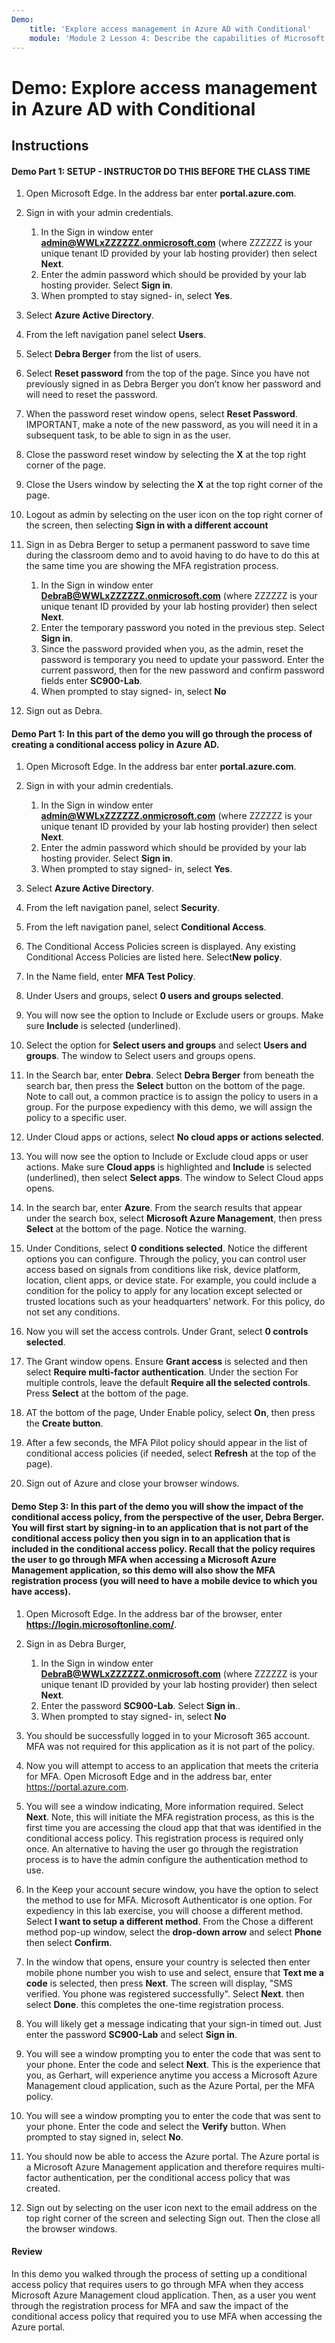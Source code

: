 ```yaml
---
Demo:
    title: 'Explore access management in Azure AD with Conditional'
    module: 'Module 2 Lesson 4: Describe the capabilities of Microsoft Identity and access management solutions: Explore the access management capabilities of Azure AD'
---
```



# Demo: Explore access management in Azure AD with Conditional

## Instructions

#### Demo Part 1: SETUP - INSTRUCTOR DO THIS BEFORE THE CLASS TIME

1. Open Microsoft Edge.  In the address bar enter **portal.azure.com**.

1. Sign in with your admin credentials.
    1. In the Sign in window enter **admin@WWLxZZZZZZ.onmicrosoft.com** (where ZZZZZZ is your unique tenant ID provided by your lab hosting provider) then select **Next**.
    1. Enter the admin password which should be provided by your lab hosting provider. Select **Sign in**.
    1. When prompted to stay signed- in, select **Yes**.

1. Select **Azure Active Directory**.  

1. From the left navigation panel select **Users**.

1. Select **Debra Berger** from the list of users.

1. Select **Reset password** from the top of the page. Since you have not previously signed in as Debra Berger you don’t know her password and will need to reset the password.

1. When the password reset window opens, select **Reset Password**.  IMPORTANT, make a note of the new password, as you will need it in a subsequent task, to be able to sign in as the user.

1. Close the password reset window by selecting the **X** at the top right corner of the page.

1. Close the Users window by selecting the **X** at the top right corner of the page.

1. Logout as admin by selecting on the user icon on the top right corner of the screen, then selecting **Sign in with a different account**

1. Sign in as Debra Berger to setup a permanent password to save time during the classroom demo and to avoid having to do have to do this at the same time you are showing the MFA registration process.
    1. In the Sign in window enter **DebraB@WWLxZZZZZZ.onmicrosoft.com** (where ZZZZZZ is your unique tenant ID provided by your lab hosting provider) then select **Next**.
    1. Enter the temporary password you noted in the previous step. Select **Sign in**.
    1. Since the password provided when you, as the admin, reset the password is temporary you need to update your password.  Enter the current password, then for the new password and confirm password fields enter **SC900-Lab**.
    1. When prompted to stay signed- in, select **No**

1. Sign out as Debra.

#### Demo Part 1: In this part of the demo you will go through the process of creating a conditional access policy in Azure AD.

1. Open Microsoft Edge.  In the address bar enter **portal.azure.com**.

1. Sign in with your admin credentials.
    1. In the Sign in window enter **admin@WWLxZZZZZZ.onmicrosoft.com** (where ZZZZZZ is your unique tenant ID provided by your lab hosting provider) then select **Next**.
    1. Enter the admin password which should be provided by your lab hosting provider. Select **Sign in**.
    1. When prompted to stay signed- in, select **Yes**.

1. Select **Azure Active Directory**.

1. From the left navigation panel, select **Security**.

1. From the left navigation panel, select **Conditional Access**.

1. The Conditional Access Policies screen is displayed. Any existing Conditional Access Policies are listed here. Select**New policy**.

1. In the Name field, enter **MFA Test Policy**.

1. Under Users and groups, select **0 users and groups selected**.

1. You will now see the option to Include or Exclude users or groups.  Make sure **Include** is selected (underlined).

1. Select the option for **Select users and groups** and select **Users and groups**.  The window to Select users and groups opens.  

1. In the Search bar, enter **Debra**.  Select **Debra Berger** from beneath the search bar, then press the **Select** button on the bottom of the page.  Note to call out, a common practice is to assign the policy to users in a group.  For the purpose expediency with this demo, we will assign the policy to a specific user.  

1. Under Cloud apps or actions, select **No cloud apps or actions selected**.

1. You will now see the option to Include or Exclude cloud apps or user actions.  Make sure **Cloud apps** is highlighted and **Include** is selected (underlined), then select **Select apps**.  The window to Select Cloud apps opens.

1. In the search bar, enter **Azure**.  From the search results that appear under the search box, select **Microsoft Azure Management**, then press **Select** at the bottom of the page.  Notice the warning.  

1. Under Conditions, select **0 conditions selected**.  Notice the different options you can configure.  Through the policy, you can control user access based on signals from conditions like risk, device platform, location, client apps, or device state.  For example, you could include a condition for the policy to apply for any location except selected or trusted locations such as your headquarters’ network.  For this policy, do not set any conditions.

1. Now you will set the access controls.  Under Grant, select **0 controls selected**.

1. The Grant window opens.  Ensure **Grant access** is selected and then select **Require multi-factor authentication**.  Under the section For multiple controls, leave the default **Require all the selected controls**.  Press **Select** at the bottom of the page.

1. AT the bottom of the page, Under Enable policy, select **On**, then press the **Create button**.

1. After a few seconds, the MFA Pilot policy should appear in the list of conditional access policies (if needed, select **Refresh** at the top of the page).

1. Sign out of Azure and close your browser windows.

#### Demo Step 3: In this part of the demo you will show the impact of the conditional access policy, from the perspective of the user, Debra Berger. You will first start by signing-in to an application that is not part of the conditional access policy then you sign in to an application that is included in the conditional access policy.  Recall that the policy requires the user to go through MFA when accessing a Microsoft Azure Management application, so this demo will also show the MFA registration process (you will need to have a mobile device to which you have access).

1. Open Microsoft Edge.  In the address bar of the browser, enter **https://login.microsoftonline.com/**.

1. Sign in as Debra Burger,
    1. In the Sign in window enter **DebraB@WWLxZZZZZZ.onmicrosoft.com** (where ZZZZZZ is your unique tenant ID provided by your lab hosting provider) then select **Next**.
    1. Enter the password **SC900-Lab**. Select **Sign in**..
    1. When prompted to stay signed- in, select **No**

1. You should be successfully logged in to your Microsoft 365 account.  MFA was not required for this application as it is not part of the policy.

1. Now you will attempt to access to an application that meets the criteria for MFA.  Open Microsoft Edge and in the address bar, enter https://portal.azure.com.

1. You will see a window indicating, More information required.  Select **Next**.  Note, this will initiate the MFA registration process, as this is the first time you are accessing the cloud app that that was identified in the conditional access policy.  This registration process is required only once.   An alternative to having the user go through the registration process is to have the admin configure the authentication method to use.

1. In the Keep your account secure window, you have the option to select the method to use for MFA.  Microsoft Authenticator is one option. For expediency in this lab exercise, you will choose a different method.  Select **I want to setup a different method**.  From the Chose a different method pop-up window, select the **drop-down arrow** and select **Phone** then select **Confirm**.

1. In the window that opens, ensure your country is selected then enter mobile phone number you wish to use and select, ensure that **Text me a code** is selected, then press **Next**.  The screen will display, "SMS verified. You phone was registered successfully".  Select **Next**. then select **Done**.  this completes the one-time registration process.

1. You will likely get a message indicating that your sign-in timed out.  Just enter the password **SC900-Lab** and select **Sign in**.

1. You will see a window prompting you to enter the code that was sent to your phone.  Enter the code and select **Next**.  This is the experience that you, as Gerhart, will experience anytime you access a Microsoft Azure Management cloud application, such as the Azure Portal, per the MFA policy.

1. You will see a window prompting you to enter the code that was sent to your phone.  Enter the code and select the **Verify** button.  When prompted to stay signed in, select **No**.

1. You should now be able to access the Azure portal.  The Azure portal is a Microsoft Azure Management application and therefore requires multi-factor authentication, per the conditional access policy that was created.  

1. Sign out by selecting on the user icon next to the email address on the top right corner of the screen and selecting Sign out. Then the close all the browser windows.

#### Review
In this demo you walked through the process of setting up a conditional access policy that requires users to go through MFA when they access Microsoft Azure Management cloud application.  Then, as a user you went through the registration process for MFA and saw the impact of the conditional access policy that required you to use MFA when accessing the Azure portal.
